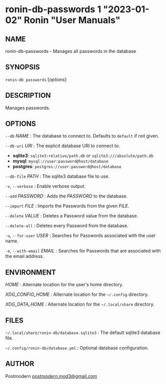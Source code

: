 # ronin-db-passwords 1 "2023-01-02" Ronin "User Manuals"

## NAME

ronin-db-passwords - Manages all passwords in the database

## SYNOPSIS

`ronin-db passwords` [*options*]

## DESCRIPTION

Manages passwords.

## OPTIONS

`--db` *NAME*
: The database to connect to. Defaults to `default` if not given.

`--db-uri` *URI*
: The explicit database URI to connect to.

  * **sqlite3**: `sqlite3:relative/path.db` or `sqlite3:///absolute/path.db`
  * **mysql**: `mysql://user:password@host/database`
  * **postgres**: `postgres://user:password@host/database`

`--db-file` *PATH*
: The sqlite3 database file to use.

`-v`, `--verbose`
: Enable verbose output.

`--add` *PASSWORD*
: Adds the *PASSWORD* to the database.

`--import` *FILE*
: Imports the Passwords from the given *FILE*.

`--delete` *VALUE*
: Deletes a Password value from the database.

`--delete-all`
: Deletes every Password from the database.

`-u`, `--for-user` *USER*
: Searches for Passwords associated with the user name.

`-e`, `--with-email` *EMAIL*
: Searches for Passwords that are associated with the email address.

## ENVIRONMENT

*HOME*
: Alternate location for the user's home directory.

*XDG_CONFIG_HOME*
: Alternate location for the `~/.config` directory.

*XDG_DATA_HOME*
: Alternate location for the `~/.local/share` directory.

## FILES

`~/.local/share/ronin-db/database.sqlite3`
: The default sqlite3 database file.

`~/.config/ronin-db/database.yml`
: Optional database configuration.

## AUTHOR

Postmodern <postmodern.mod3@gmail.com>

